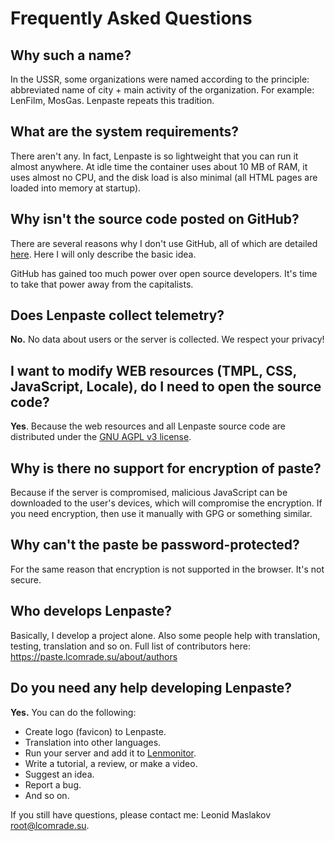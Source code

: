 # Frequently Asked Questions
## Why such a name?
In the USSR, some organizations were named according to the principle:
abbreviated name of city + main activity of the organization.
For example: LenFilm, MosGas.
Lenpaste repeats this tradition.


## What are the system requirements?
There aren't any. In fact, Lenpaste is so lightweight that you can run it almost anywhere.
At idle time the container uses about 10 MB of RAM, it uses almost no CPU,
and the disk load is also minimal (all HTML pages are loaded into memory at startup).


## Why isn't the source code posted on GitHub?
There are several reasons why I don't use GitHub,
all of which are detailed [here](https://git.lcomrade.su/root/give-up-github).
Here I will only describe the basic idea.

GitHub has gained too much power over open source developers.
It's time to take that power away from the capitalists.


## Does Lenpaste collect telemetry?
**No.** No data about users or the server is collected.
We respect your privacy!


## I want to modify WEB resources (TMPL, CSS, JavaScript, Locale), do I need to open the source code?
**Yes**. Because the web resources and all Lenpaste source code are
distributed under the [GNU AGPL v3 license](https://www.gnu.org/licenses/agpl-3.0.html).


## Why is there no support for encryption of paste?
Because if the server is compromised, malicious JavaScript can be downloaded to the user's devices, which will compromise the encryption.
If you need encryption, then use it manually with GPG or something similar.


##  Why can't the paste be password-protected?
For the same reason that encryption is not supported in the browser.
It's not secure.


## Who develops Lenpaste?
Basically, I develop a project alone.
Also some people help with translation, testing, translation and so on.
Full list of contributors here: https://paste.lcomrade.su/about/authors


## Do you need any help developing Lenpaste?
**Yes.** You can do the following:
- Create logo (favicon) to Lenpaste.
- Translation into other languages.
- Run your server and add it to [Lenmonitor](https://monitor.lcomrade.su/add).
- Write a tutorial, a review, or make a video.
- Suggest an idea.
- Report a bug.
- And so on.

If you still have questions, please contact me: Leonid Maslakov <root@lcomrade.su>.
